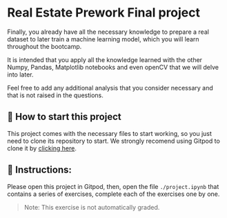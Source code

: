 # Real Estate Prework Final project

Finally, you already have all the necessary knowledge to prepare a real dataset to later train a machine learning model, which you will learn throughout the bootcamp.

It is intended that you apply all the knowledge learned with the other Numpy, Pandas, Matplotlib notebooks and even openCV that we will delve into later.

Feel free to add any additional analysis that you consider necessary and that is not raised in the questions.

## 🌱  How to start this project

This project comes with the necessary files to start working, so you just need to clone its repository to start. We strongly recomend using Gitpod to clone it by [clicking here](https://gitpod.io#https://github.com/4GeeksAcademy/realestate-datacleanup-exercise).

## 📝 Instructions:

Please open this project in Gitpod, then, open the file `./project.ipynb` that contains a series of exercises, complete each of the exercises one by one.

> Note: This exercise is not automatically graded.
